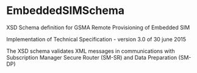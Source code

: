 # EmbeddedSIMSchema
XSD Schema definition for GSMA Remote Provisioning of Embedded SIM

Implementation of Technical Specification - version 3.0 of 30 june 2015

The XSD schema validates XML messages in communications with Subscription Manager Secure Router (SM-SR) and Data Preparation (SM-DP)

